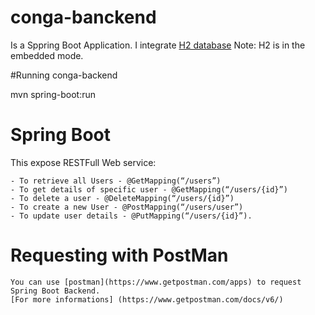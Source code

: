 # conga-banckend

Is a Sppring Boot Application.
I integrate [H2 database](http://www.h2database.com/html/main.html) 
Note:  H2 is in the embedded mode.

#Running conga-backend

mvn spring-boot:run

# Spring Boot

This expose RESTFull Web service: 

    - To retrieve all Users - @GetMapping(“/users”)
    - To get details of specific user - @GetMapping(“/users/{id}”)
    - To delete a user - @DeleteMapping(“/users/{id}”)
    - To create a new User - @PostMapping(“/users/user”)
    - To update user details - @PutMapping(“/users/{id}”).

# Requesting with PostMan

    You can use [postman](https://www.getpostman.com/apps) to request Spring Boot Backend.
    [For more informations] (https://www.getpostman.com/docs/v6/)
